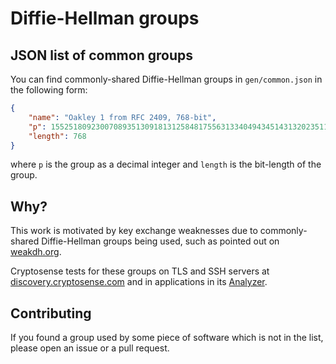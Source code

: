 # Diffie-Hellman groups

## JSON list of common groups

You can find commonly-shared Diffie-Hellman groups in `gen/common.json` in the following
form:

```json
{
    "name": "Oakley 1 from RFC 2409, 768-bit",
    "p": 1552518092300708935130918131258481755631334049434514313202351194902966239949102107258669453876591642442910007680288864229150803718918046342632727613031282983744380820890196288509170691316593175367469551763119843371637221007210577919,
    "length": 768
}
```

where `p` is the group as a decimal integer and `length` is the bit-length of the group.

## Why?

This work is motivated by key exchange weaknesses due to commonly-shared Diffie-Hellman
groups being used, such as pointed out on [weakdh.org][weakdh].

Cryptosense tests for these groups on TLS and SSH servers at
[discovery.cryptosense.com][discovery] and in applications in its [Analyzer][analyzer].

## Contributing

If you found a group used by some piece of software which is not in the list, please open an
issue or a pull request.

[weakdh]: https://weakdh.org/
[discovery]: https://discovery.cryptosense.com/
[analyzer]: https://cryptosense.com/analyzer/
